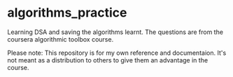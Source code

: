 # algorithms_practice
Learning DSA and saving the algorithms learnt. 
The questions are from the coursera algorithmic toolbox course. 


Please note: This repository is for my own reference and documentaion. It's not meant as a distribution to others to give them an advantage in the course. 

